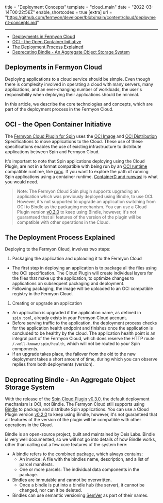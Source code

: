 title = "Deployment Concepts"
template = "cloud_main"
date = "2022-03-14T00:22:56Z"
enable_shortcodes = true
[extra]
url = "https://github.com/fermyon/developer/blob/main/content/cloud/deployment-concepts.md"

---

- [Deployments in Fermyon Cloud](#deployments-in-fermyon-cloud)
- [OCI - the Open Container Initiative](#oci---the-open-container-initiative)
- [The Deployment Process Explained](#the-deployment-process-explained)
- [Deprecating Bindle - An Aggregate Object Storage System](#deprecating-bindle---an-aggregate-object-storage-system)

## Deployments in Fermyon Cloud

Deploying applications to a cloud service should be simple. Even though there is complexity involved in operating a cloud with many servers, many applications, and an ever-changing number of workloads, the user's responsibility when deploying their applications should be minimal.

In this article, we describe the core technologies and concepts, which are part of the deployment process in the Fermyon Cloud.

## OCI - the Open Container Initiative

The [Fermyon Cloud Plugin for Spin](https://developer.fermyon.com/cloud/cloud-command-reference) uses the [OCI Image](https://github.com/opencontainers/image-spec) and [OCI Distribution](https://github.com/opencontainers/distribution-spec) Specifications to move applications to the Cloud. These use of these specifications enables the use of existing infrastructure to distribute applications between Spin and Fermyon Cloud.

It's important to note that Spin applications deploying using the Cloud Plugin, are not in a format compatible with being run by an [OCI runtime](https://github.com/opencontainers/runtime-spec) compatible runtime, like [runc](https://github.com/opencontainers/runc). If you want to explore the path of running Spin applications using a container runtime. [ContainerD and runwasi](https://github.com/containerd/runwasi) is what you would need.

> Note: The Fermyon Cloud Spin plugin supports upgrading an application which was previously deployed using Bindle, to use OCI. However, it's not supported to upgrade an application switching from OCI to Bindle as the packaging mechanism. You can use a Cloud Plugin version [v0.2.0](https://github.com/fermyon/cloud-plugin/releases/tag/v0.2.0) to keep using Bindle, however, it's not guaranteed that all features of the version of the plugin will be compatible with other operations in the Cloud.

## The Deployment Process Explained

Deploying to the Fermyon Cloud, involves two steps:
1. Packaging the application and uploading it to the Fermyon Cloud
  - The first step in deploying an application is to package all the files using the OCI specification. The Cloud Plugin will create individual layers for the files that make up the application, to optimize changes to applications on subsequent packaging and deployment.
  - Following packaging, the image will be uploaded to an OCI compatible registry in the Fermyon Cloud.
1. Creating or upgrade an application
  - An application is upgraded if the application name, as defined in `spin.toml`, already exists in your Fermyon Cloud account.
  - Before serving traffic to the application, the deployment process checks for the application health endpoint and finishes once the application is concluded to be healthy by the cloud. The application health point is an integral part of the Fermyon Cloud, which does reserve the HTTP route `/.well-known/spin/health`, which will not be routed to your Spin components.
  - If an upgrade takes place, the failover from the old to the new deployment takes a short amount of time, during which you can observe replies from both deployments (version).

## Deprecating Bindle - An Aggregate Object Storage System

With the release of the [Spin Cloud Plugin](https://developer.fermyon.com/cloud/cloud-command-reference) [v0.3.0](https://github.com/fermyon/cloud-plugin/releases/tag/v0.3.0), the default deployment mechanism is OCI, not Bindle. The Fermyon Cloud still supports using [Bindle](https://github.com/deislabs/bindle) to package and distribute Spin applications. You can use a Cloud Plugin version [v0.2.0](https://github.com/fermyon/cloud-plugin/releases/tag/v0.2.0) to keep using Bindle, however, it's not guaranteed that all features of the version of the plugin will be compatible with other operations in the Cloud.

Bindle is an open-source project, built and maintained by Deis Labs. 
Bindle is very well documented, so we will not go into details of how Bindle works, other than calling out a few core features of the system here:

- A bindle refers to the combined package, which always contains:
  - An invoice: A file with the bindles name, description, and a list of parcel manifests.
  - One or more parcels: The individual data components in the package.
- Bindles are immutable and cannot be overwritten.
  - Once a bindle is put into a bindle hub (the server), it cannot be changed, nor can it be deleted.
- Bindles can use semantic versioning [SemVer](https://semver.org) as part of their names.
